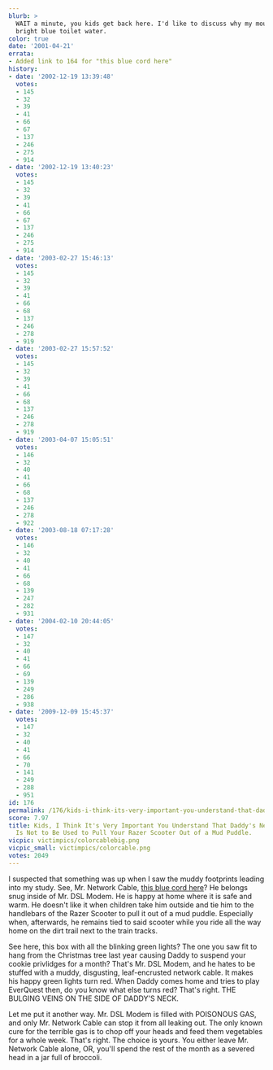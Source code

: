 ```yaml
---
blurb: >
  WAIT a minute, you kids get back here. I'd like to discuss why my mouse is leaking
  bright blue toilet water.
color: true
date: '2001-04-21'
errata:
- Added link to 164 for "this blue cord here"
history:
- date: '2002-12-19 13:39:48'
  votes:
  - 145
  - 32
  - 39
  - 41
  - 66
  - 67
  - 137
  - 246
  - 275
  - 914
- date: '2002-12-19 13:40:23'
  votes:
  - 145
  - 32
  - 39
  - 41
  - 66
  - 67
  - 137
  - 246
  - 275
  - 914
- date: '2003-02-27 15:46:13'
  votes:
  - 145
  - 32
  - 39
  - 41
  - 66
  - 68
  - 137
  - 246
  - 278
  - 919
- date: '2003-02-27 15:57:52'
  votes:
  - 145
  - 32
  - 39
  - 41
  - 66
  - 68
  - 137
  - 246
  - 278
  - 919
- date: '2003-04-07 15:05:51'
  votes:
  - 146
  - 32
  - 40
  - 41
  - 66
  - 68
  - 137
  - 246
  - 278
  - 922
- date: '2003-08-18 07:17:28'
  votes:
  - 146
  - 32
  - 40
  - 41
  - 66
  - 68
  - 139
  - 247
  - 282
  - 931
- date: '2004-02-10 20:44:05'
  votes:
  - 147
  - 32
  - 40
  - 41
  - 66
  - 69
  - 139
  - 249
  - 286
  - 938
- date: '2009-12-09 15:45:37'
  votes:
  - 147
  - 32
  - 40
  - 41
  - 66
  - 70
  - 141
  - 249
  - 288
  - 951
id: 176
permalink: /176/kids-i-think-its-very-important-you-understand-that-daddys-network-cable-is-not-to-be-used-to-pull-your-razer-scooter-out-of-a-mud-puddle/
score: 7.97
title: Kids, I Think It's Very Important You Understand That Daddy's Network Cable
  Is Not to Be Used to Pull Your Razer Scooter Out of a Mud Puddle.
vicpic: victimpics/colorcablebig.png
vicpic_small: victimpics/colorcable.png
votes: 2049
---
```


I suspected that something was up when I saw the muddy footprints
leading into my study. See, Mr. Network Cable, [this blue cord
here](@/victim/164.md)? He belongs snug inside of Mr. DSL Modem. He
is happy at home where it is safe and warm. He doesn't like it when
children take him outside and tie him to the handlebars of the Razer
Scooter to pull it out of a mud puddle. Especially when, afterwards, he
remains tied to said scooter while you ride all the way home on the dirt
trail next to the train tracks.

See here, this box with all the blinking green lights? The one you saw
fit to hang from the Christmas tree last year causing Daddy to suspend
your cookie privlidges for a month? That's Mr. DSL Modem, and he hates
to be stuffed with a muddy, disgusting, leaf-encrusted network cable. It
makes his happy green lights turn red. When Daddy comes home and tries
to play EverQuest then, do you know what else turns red? That's right.
THE BULGING VEINS ON THE SIDE OF DADDY'S NECK.

Let me put it another way. Mr. DSL Modem is filled with POISONOUS GAS,
and only Mr. Network Cable can stop it from all leaking out. The only
known cure for the terrible gas is to chop off your heads and feed them
vegetables for a whole week. That's right. The choice is yours. You
either leave Mr. Network Cable alone, OR, you'll spend the rest of the
month as a severed head in a jar full of broccoli.